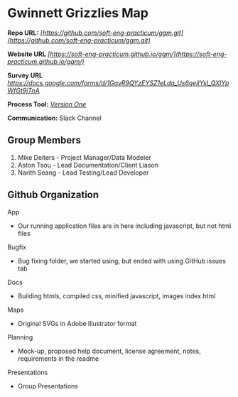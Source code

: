 Gwinnett Grizzlies Map
===

**Repo URL:** *[https://github.com/soft-eng-practicum/ggm.git](https://github.com/soft-eng-practicum/ggm.git)*

**Website URL** *[https://soft-eng-practicum.github.io/ggm/](https://soft-eng-practicum.github.io/ggm/)*

**Survey URL** *[https://docs.google.com/forms/d/1GavR9QYzEYSZ1eLda_Us6qejIYsI_QXIYpWfGt9jTnA
](https://docs.google.com/forms/d/1GavR9QYzEYSZ1eLda_Us6qejIYsI_QXIYpWfGt9jTnA)*

**Process Tool:** *[Version One](https://www4.v1host.com/GeorgiaGwinnettCollege74/)*

**Communication:** Slack Channel

Group Members
---
1. Mike Deiters - Project Manager/Data Modeler
2. Aston Tsou - Lead Documentation/Client Liason
3. Narith Seang - Lead Testing/Lead Developer

Github Organization
---
App
* Our running application files are in here including javascript, but not html files

Bugfix
* Bug fixing folder, we started using, but ended with using GitHub issues tab

Docs
* Building htmls, compiled css, minified javascript, images index.html

Maps
* Original SVGs in Adobe Illustrator format

Planning
* Mock-up, proposed help document, license agreement, notes, requirements in the readme

Presentations
* Group Presentations
